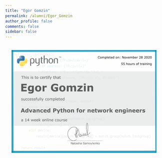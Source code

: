 ```yaml
---
title: "Egor Gomzin"
permalink: /alumni/Egor_Gomzin
author_profile: false
comments: false
sidebar: false
---
```


<div style="padding: 20px;">
  <img src="https://raw.githubusercontent.com/advpyneng/advpyneng.github.io/master/alumni/Egor_Gomzin.png" alt="Advanced Python for network engineers">
</div>

